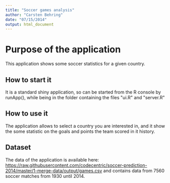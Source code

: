 ```yaml
---
title: "Soccer games analysis"
author: "Carsten Behring"
date: "07/15/2014"
output: html_document
---
```


# Purpose of the application

This application shows some soccer statistics for a given country.

## How to start it
It is a standard shiny application, so can be started from the R console by runApp(), while being in the folder containing the files "ui.R" and "server.R"

## How to use it

The application allows to select a country you are interested in, and it show the some statistic on the goals and points the team scored in it history.


## Dataset
The data of the application is available here: https://raw.githubusercontent.com/codecentric/soccer-prediction-2014/master/1-merge-data/output/games.csv and contains data from 7560 soccer matches from 1930 until 2014.




